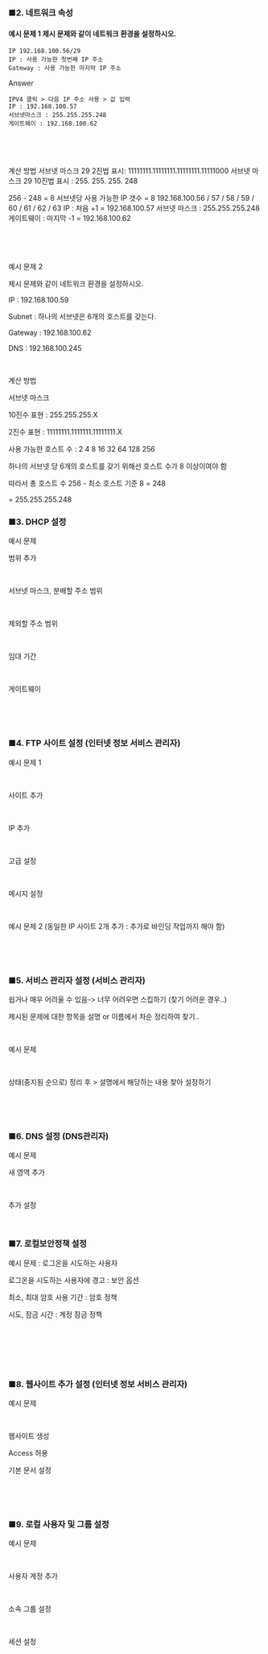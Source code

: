 ### ■2. 네트워크 속성 

#### 예시 문제 1  제시 문제와 같이 네트워크 환경을 설정하시오. 
```
IP 192.168.100.56/29
IP : 사용 가능한 첫번째 IP 주소
Gateway : 사용 가능한 마지막 IP 주소
```

Answer
```
IPV4 클릭 > 다음 IP 주소 사용 > 값 입력
IP : 192.168.100.57
서브넷마스크 : 255.255.255.248 
게이트웨이 : 192.168.100.62
```
​

​

계산 방법
서브넷 마스크 29 2진법 표시: 11111111.11111111.11111111.11111000
서브넷 마스크 29 10진법 표시 :    255.    255.   255.   248                 

256 - 248 = 8
서브넷당 사용 가능한 IP 갯수 = 8 
192.168.100.56 / 57 / 58 / 59 / 60 / 61 / 62 / 63
IP : 처음 +1 = 192.168.100.57
서브넷 마스크 : 255.255.255.248
게이트웨이 : 마지막 -1 = 192.168.100.62

​

​

예시 문제 2

제시 문제와 같이 네트워크 환경을 설정하시오. 

IP : 192.168.100.59

Subnet : 하나의 서브넷은 6개의 호스트를 갖는다.

Gateway : 192.168.100.62

DNS : 192.168.100.245

​

계산 방법

서브넷 마스크

10진수 표현 : 255.255.255.X

2진수 표현 : 11111111.1111111.11111111.X

사용 가능한 호스트 수 : 2 4 8 16 32 64 128 256

하나의 서브넷 당 6개의 호스트를 갖기 위해선 호스트 수가 8 이상이여야 함

따라서 총 호스트 수 256 - 최소 호스트 기준 8 = 248

= 255.255.255.248

### ■3. DHCP 설정

예시 문제


범위 추가


​

서브넷 마스크, 분배할 주소 범위


​

제외할 주소 범위


​

임대 기간


​

게이트웨이


​

​


### ■4. FTP 사이트 설정 (인터넷 정보 서비스 관리자)

예시 문제 1


​

사이트 추가 


​

IP 추가


​

고급 설정


​

메시지 설정


​

예시 문제 2 (동일한 IP 사이트 2개 추가 : 추가로 바인딩 작업까지 해야 함)



​

​


### ■5. 서비스 관리자 설정 (서비스 관리자)

쉽거나 매우 어려울 수 있음-> 너무 어려우면 스킵하기 (찾기 어려운 경우..)

제시된 문제에 대한 항목을 설명 or 이름에서 차순 정리하여 찾기..

​

예시 문제


​


상태(중지됨 순으로) 정리 후 > 설명에서 해당하는 내용 찾아 설정하기

​

​


### ■6. DNS 설정 (DNS관리자)

예시 문제


새 영역 추가


​

추가 설정


​


### ■7. 로컬보안정책 설정

예시 문제 : 로그온을 시도하는 사용자


로그온을 시도하는 사용자에 경고 : 보안 옵션


최소, 최대 암호 사용 기간 : 암호 정책 


시도, 잠금 시간 : 계정 잠금 정책


​

​

​

### ■8. 웹사이트 추가 설정 (인터넷 정보 서비스 관리자)

예시 문제


​

웹사이트 생성


Access 허용


기본 문서 설정


​

​


### ■9. 로컬 사용자 및 그룹 설정 

예시 문제


​

사용자 계정 추가


​

소속 그룹 설정


​

세션 설정


​

 

